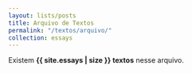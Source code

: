 ```yaml
---
layout: lists/posts
title: Arquivo de Textos
permalink: "/textos/arquivo/"
collection: essays
---
```


Existem **{{ site.essays | size }} textos** nesse arquivo.
